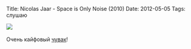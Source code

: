 Title: Nicolas Jaar - Space is Only Noise (2010)
Date: 2012-05-05
Tags: слушаю

<div class="text"><img src="http://dl.dropbox.com/u/140528/site/nicolas_jaar-space.jpg" /><br /><br />
Очень кайфовый <a href="http://www.discogs.com/Nicolas-Jaar-Space-Is-Only-Noise/master/305947">чувак</a>! </div>